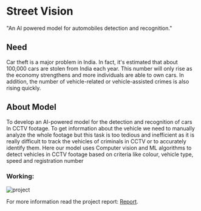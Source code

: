 # Street Vision
"An AI powered model for automobiles detection and recognition."

## Need
Car theft is a major problem in India. In fact, it's estimated that about 100,000 cars are stolen from India each year. This number will only rise as the economy strengthens and more individuals are able to own cars.
In addition, the number of vehicle-related or vehicle-assisted crimes is also rising quickly.

## About Model
To develop an AI-powered model for the detection and recognition of cars In CCTV footage. To get information about the vehicle we need to manually analyze the whole footage but this task is too tedious and inefficient as it is really difficult to track the vehicles of criminals in CCTV or to accurately identify them.
Here our model uses Computer vision and ML algorithms to detect vehicles in CCTV footage based on criteria like colour, vehicle type, speed and registration number

### Working:
![project](https://github.com/Swaraj-ji/street_vision/assets/68496595/5099a833-a71d-4ca2-a7c6-2e7ad5d0bc51)

For more information read the project report: [Report](https://drive.google.com/file/d/1PUfV_RjwziHA_XIynR2WKembmSerHifW/view?usp=sharing).
